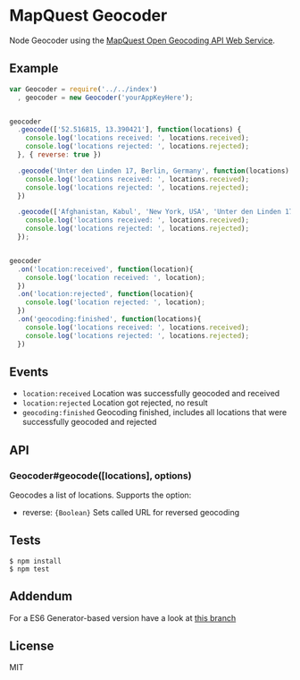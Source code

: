 # MapQuest Geocoder

Node Geocoder using the [MapQuest Open Geocoding API Web Service](http://open.mapquestapi.com/geocoding/).


## Example

```js
var Geocoder = require('../../index')
  , geocoder = new Geocoder('yourAppKeyHere');


geocoder
  .geocode(['52.516815, 13.390421'], function(locations) {
    console.log('locations received: ', locations.received);
    console.log('locations rejected: ', locations.rejected);
  }, { reverse: true })

  .geocode('Unter den Linden 17, Berlin, Germany', function(locations) {
    console.log('locations received: ', locations.received);
    console.log('locations rejected: ', locations.rejected);
  })

  .geocode(['Afghanistan, Kabul', 'New York, USA', 'Unter den Linden 17, Berlin, Germany'], function(locations) {
    console.log('locations received: ', locations.received);
    console.log('locations rejected: ', locations.rejected);
  });


geocoder
  .on('location:received', function(location){
    console.log('location received: ', location);
  })
  .on('location:rejected', function(location){
    console.log('location rejected: ', location);
  })
  .on('geocoding:finished', function(locations){
    console.log('locations received: ', locations.received);
    console.log('locations rejected: ', locations.rejected);
  })
```

## Events

   - `location:received` Location was successfully geocoded and received
   - `location:rejected` Location got rejected, no result
   - `geocoding:finished` Geocoding finished, includes all locations that were successfully geocoded and rejected


## API


### Geocoder#geocode([locations], options)

Geocodes a list of locations. Supports the option: 
  - reverse: ```{Boolean}``` Sets called URL for reversed geocoding

  
## Tests

```
$ npm install
$ npm test
```

## Addendum

For a ES6 Generator-based version have a look at [this branch](https://github.com/jonykrause/mapquest-geocoder/blob/es6-generator-flattened/index.js)

## License

MIT